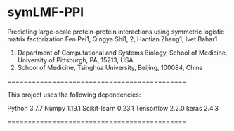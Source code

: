 # symLMF-PPI
Predicting large-scale protein-protein interactions using symmetric logistic matrix factorization 
Fen Pei1, Qingya Shi1, 2, Haotian Zhang1, Ivet Bahar1
1. Department of Computational and Systems Biology, School of Medicine, University of Pittsburgh, PA, 15213, USA
2. School of Medicine, Tsinghua University, Beijing, 100084, China 

============================================

This project uses the following dependencies:

Python 3.7.7
Numpy 1.19.1
Scikit-learn 0.23.1
Tensorflow 2.2.0
keras 2.4.3

============================================

